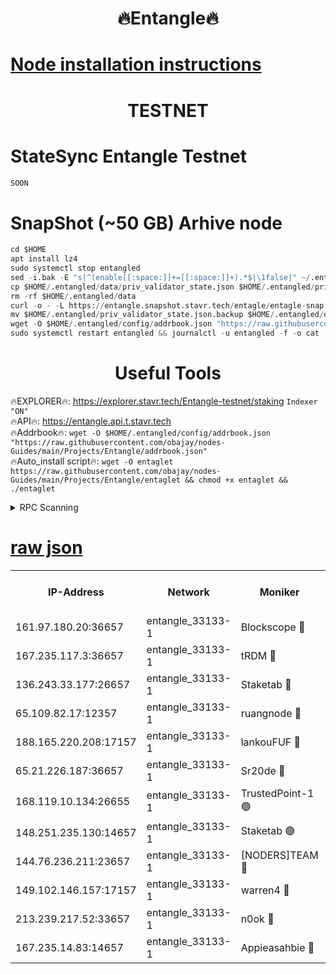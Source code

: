<h1 align="center"> 🔥Entangle🔥</h1>

[Node installation instructions](https://github.com/obajay/nodes-Guides/tree/main/Projects/Entangle)
=

<h1 align="center"> TESTNET</h1>

# StateSync Entangle Testnet
```python
SOON
```
# SnapShot (~50 GB) Arhive node
```python
cd $HOME
apt install lz4
sudo systemctl stop entangled
sed -i.bak -E "s|^(enable[[:space:]]+=[[:space:]]+).*$|\1false|" ~/.entangled/config/config.toml
cp $HOME/.entangled/data/priv_validator_state.json $HOME/.entangled/priv_validator_state.json.backup
rm -rf $HOME/.entangled/data
curl -o - -L https://entangle.snapshot.stavr.tech/entagle/entagle-snap.tar.lz4 | lz4 -c -d - | tar -x -C $HOME/.entangled --strip-components 2
mv $HOME/.entangled/priv_validator_state.json.backup $HOME/.entangled/data/priv_validator_state.json
wget -O $HOME/.entangled/config/addrbook.json "https://raw.githubusercontent.com/obajay/nodes-Guides/main/Projects/Entangle/addrbook.json"
sudo systemctl restart entangled && journalctl -u entangled -f -o cat
```
 <h1 align="center"> Useful Tools</h1>
 
🔥EXPLORER🔥: https://explorer.stavr.tech/Entangle-testnet/staking        `Indexer "ON"` \
🔥API🔥:      https://entangle.api.t.stavr.tech \
🔥Addrbook🔥: ```wget -O $HOME/.entangled/config/addrbook.json "https://raw.githubusercontent.com/obajay/nodes-Guides/main/Projects/Entangle/addrbook.json"``` \
🔥Auto_install script🔥:  `wget -O entaglet https://raw.githubusercontent.com/obajay/nodes-Guides/main/Projects/Entangle/entaglet && chmod +x entaglet && ./entaglet`


<details>
<summary>RPC Scanning</summary>

<h2 align="center"> We scan nodes in real time every 4 hours. And we provide the final result of RPC endpoints.
We cannot influence the operation of these nodes in any way. </h2>


```python
If Voting Power is higher than 0 --> then the Node is a validator of the network and may be subject to attack and be a potential threat to the chain.
```
```python
We marked such validators with a red symbol
```

</details>

[raw json](https://rpc-check.entangt.stavr.tech/entangt/rpc-entangt-result.json)
=


<table><tr><th>IP-Address</th><th>Network</th><th>Moniker</th><th>Latest Block Height</th><th>Earliest Block Height</th><th>Catching Up</th><th>Tx Index</th><th>Voting Power</th><th>Scan Time</th></tr><tr><td>161.97.180.20:36657</td><td>entangle_33133-1</td><td>Blockscope 🔴</td><td>2449689</td><td>1</td><td>False</td><td>off</td><td>308542918566011</td><td>2024-03-02T14:43:41.956708844UTC</td></tr><tr><td>167.235.117.3:36657</td><td>entangle_33133-1</td><td>tRDM 🔴</td><td>2449692</td><td>1</td><td>False</td><td>on</td><td>212577241591220</td><td>2024-03-02T14:44:02.505865812UTC</td></tr><tr><td>136.243.33.177:26657</td><td>entangle_33133-1</td><td>Staketab 🔴</td><td>2449691</td><td>660001</td><td>False</td><td>on</td><td>179147860514722</td><td>2024-03-02T14:43:53.542068397UTC</td></tr><tr><td>65.109.82.17:12357</td><td>entangle_33133-1</td><td>ruangnode 🔴</td><td>2449689</td><td>1312001</td><td>False</td><td>off</td><td>551050548808778</td><td>2024-03-02T14:43:42.285033966UTC</td></tr><tr><td>188.165.220.208:17157</td><td>entangle_33133-1</td><td>lankouFUF 🔴</td><td>2449689</td><td>1910001</td><td>False</td><td>off</td><td>329916683705825</td><td>2024-03-02T14:43:42.559608030UTC</td></tr><tr><td>65.21.226.187:36657</td><td>entangle_33133-1</td><td>Sr20de 🔴</td><td>2449689</td><td>2049001</td><td>False</td><td>off</td><td>29174610903389</td><td>2024-03-02T14:43:41.680597335UTC</td></tr><tr><td>168.119.10.134:26655</td><td>entangle_33133-1</td><td>TrustedPoint-1 🟢</td><td>2449693</td><td>2268001</td><td>False</td><td>off</td><td>0</td><td>2024-03-02T14:44:02.715169845UTC</td></tr><tr><td>148.251.235.130:14657</td><td>entangle_33133-1</td><td>Staketab 🟢</td><td>2449689</td><td>2272001</td><td>False</td><td>on</td><td>0</td><td>2024-03-02T14:43:41.374532604UTC</td></tr><tr><td>144.76.236.211:23657</td><td>entangle_33133-1</td><td>[NODERS]TEAM 🔴</td><td>2449691</td><td>2304001</td><td>False</td><td>off</td><td>26809127298507086</td><td>2024-03-02T14:43:51.243961736UTC</td></tr><tr><td>149.102.146.157:17157</td><td>entangle_33133-1</td><td>warren4 🔴</td><td>2449691</td><td>2327001</td><td>False</td><td>on</td><td>501546298471247</td><td>2024-03-02T14:43:51.013679337UTC</td></tr><tr><td>213.239.217.52:33657</td><td>entangle_33133-1</td><td>n0ok 🔴</td><td>2449692</td><td>2349692</td><td>False</td><td>off</td><td>46610512136937862</td><td>2024-03-02T14:43:57.845366695UTC</td></tr><tr><td>167.235.14.83:14657</td><td>entangle_33133-1</td><td>Appieasahbie 🔴</td><td>2449693</td><td>2436001</td><td>False</td><td>on</td><td>43264946586813259</td><td>2024-03-02T14:44:02.171898526UTC</td></tr></table>

